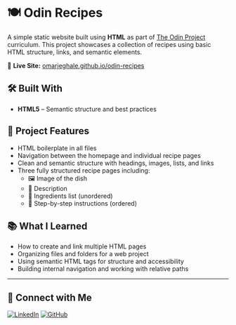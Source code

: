 # 🍽️ Odin Recipes

A simple static website built using **HTML** as part of [The Odin Project](https://www.theodinproject.com/) curriculum. This project showcases a collection of recipes using basic HTML structure, links, and semantic elements.

🔗 **Live Site:** [omarjeghale.github.io/odin-recipes](https://omarjeghale.github.io/odin-recipes)

## 🛠️ Built With

- **HTML5** – Semantic structure and best practices

## 📁 Project Features

- HTML boilerplate in all files
- Navigation between the homepage and individual recipe pages
- Clean and semantic structure with headings, images, lists, and links
- Three fully structured recipe pages including:
  - 🖼️ Image of the dish
  - 📝 Description
  - 🧂 Ingredients list (unordered)
  - 🍳 Step-by-step instructions (ordered)

## 📚 What I Learned

- How to create and link multiple HTML pages
- Organizing files and folders for a web project
- Using semantic HTML tags for structure and accessibility
- Building internal navigation and working with relative paths

---

## 🤝 Connect with Me

[![LinkedIn](https://img.shields.io/badge/LinkedIn-blue?style=flat&logo=linkedin&logoColor=white)](https://www.linkedin.com/in/omar-jeghalef/)
[![GitHub](https://img.shields.io/badge/GitHub-black?style=flat&logo=github&logoColor=white)](https://github.com/OmarJeghale)

